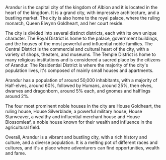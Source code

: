 Arandur is the capital city of the kingdom of Albion and it is located in the heart of the kingdom. It is a grand city, with impressive architecture, and a bustling market. The city is also home to the royal palace, where the ruling monarch, Queen Elwynn Goldheart, and her court reside.

The city is divided into several distinct districts, each with its own unique character. The Royal District is home to the palace, government buildings, and the houses of the most powerful and influential noble families. The Central District is the commercial and cultural heart of the city, with a variety of shops, theaters, and museums. The Temple District is home to many religious institutions and is considered a sacred place by the citizens of Arandur. The Residential District is where the majority of the city's population lives, it's composed of mainly small houses and apartments.

Arandur has a population of around 50,000 inhabitants, with a majority of Half-elves, around 60%, followed by Humans, around 25%, then elves, dwarves and dragonborn, around 5% each, and gnomes and halflings around 2%.

The four most prominent noble houses in the city are House Goldheart, the ruling house, House Silverblade, a powerful military house, House Starweaver, a wealthy and influential merchant house and House Blossomleaf, a noble house known for their wealth and influence in the agricultural field.

Overall, Arandur is a vibrant and bustling city, with a rich history and culture, and a diverse population. It is a melting pot of different races and cultures, and it's a place where adventurers can find opportunities, wealth and fame.
